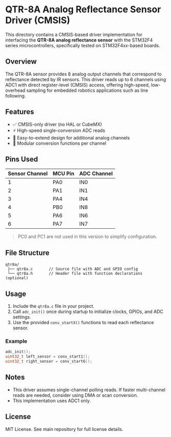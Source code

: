 
# QTR-8A Analog Reflectance Sensor Driver (CMSIS)

This directory contains a CMSIS-based driver implementation for interfacing the **QTR-8A analog reflectance sensor** with the STM32F4 series microcontrollers, specifically tested on STM32F4xx-based boards.

## Overview

The QTR-8A sensor provides 8 analog output channels that correspond to reflectance detected by IR sensors. This driver reads up to 6 channels using ADC1 with direct register-level (CMSIS) access, offering high-speed, low-overhead sampling for embedded robotics applications such as line following.

## Features

- ✅ CMSIS-only driver (no HAL or CubeMX)
- ⚡ High-speed single-conversion ADC reads
- 🌊 Easy-to-extend design for additional analog channels
- 🔀 Modular conversion functions per channel

## Pins Used

| Sensor Channel | MCU Pin | ADC Channel |
|----------------|---------|-------------|
| 1              | PA0     | IN0         |
| 2              | PA1     | IN1         |
| 3              | PA4     | IN4         |
| 4              | PB0     | IN8         |
| 5              | PA6     | IN6         |
| 6              | PA7     | IN7         |

> PC0 and PC1 are not used in this version to simplify configuration.

## File Structure

```
qtr8a/
 ├── qtr8a.c       // Source file with ADC and GPIO config
 └── qtr8a.h       // Header file with function declarations (optional)
```

## Usage

1. Include the `qtr8a.c` file in your project.
2. Call `adc_init()` once during startup to initialize clocks, GPIOs, and ADC settings.
3. Use the provided `conv_startX()` functions to read each reflectance sensor.

### Example
```c
adc_init();
uint32_t left_sensor = conv_start1();
uint32_t right_sensor = conv_start6();
```

## Notes

- This driver assumes single-channel polling reads. If faster multi-channel reads are needed, consider using DMA or scan conversion.
- This implementation uses ADC1 only.

## License

MIT License. See main repository for full license details.

